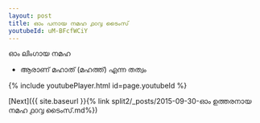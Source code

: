 ```yaml
---
layout: post
title: ഓം പനായ നമഹ ൧൦൮ ടൈംസ്
youtubeId: uM-BFcfWCiY
---
```

 
 
 ഓം ലിംഗായ നമഹ 
 
 -  ആരാണ് മഹാത് (മഹത്ത്) എന്ന തത്വം 
 
  
 
  
 
 
 
 
 
 


{% include youtubePlayer.html id=page.youtubeId %}
 
[Next]({{ site.baseurl }}{% link  split2/_posts/2015-09-30-ഓം ഉത്തരനായ നമഹ ൧൦൮ ടൈംസ്.md%})
 
